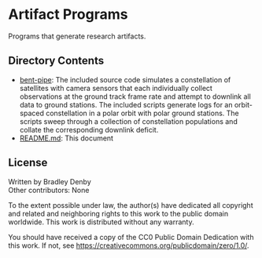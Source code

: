 # Artifact Programs

Programs that generate research artifacts.

## Directory Contents

* [bent-pipe](bent-pipe/README.md): The included source code simulates a
  constellation of satellites with camera sensors that each individually collect
  observations at the ground track frame rate and attempt to downlink all data
  to ground stations. The included scripts generate logs for an orbit-spaced
  constellation in a polar orbit with polar ground stations. The scripts sweep
  through a collection of constellation populations and collate the
  corresponding downlink deficit.
* [README.md](README.md): This document

## License

Written by Bradley Denby  
Other contributors: None

To the extent possible under law, the author(s) have dedicated all copyright and
related and neighboring rights to this work to the public domain worldwide. This
work is distributed without any warranty.

You should have received a copy of the CC0 Public Domain Dedication with this
work. If not, see <https://creativecommons.org/publicdomain/zero/1.0/>.
